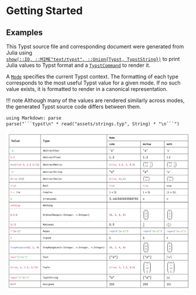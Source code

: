 
# Getting Started

## Examples

This Typst source file and corresponding document were generated from Julia using \
[`show(::IO, ::MIME"text/typst", ::Union{Typst, TypstString})`](@ref) to print Julia values
to Typst format and a [`TypstCommand`](@ref) to render it.

A [`Mode`](@ref) specifies the current Typst context.
The formatting of each type corresponds to the most useful Typst value for a given mode.
If no such value exists, it is formatted to render in a canonical representation.

!!! note
    Although many of the values are rendered similarly across modes,
    the generated Typst source code differs between them.

```@eval
using Markdown: parse
parse("```typst\n" * read("assets/strings.typ", String) * "\n```")
```

![](assets/strings.svg)
